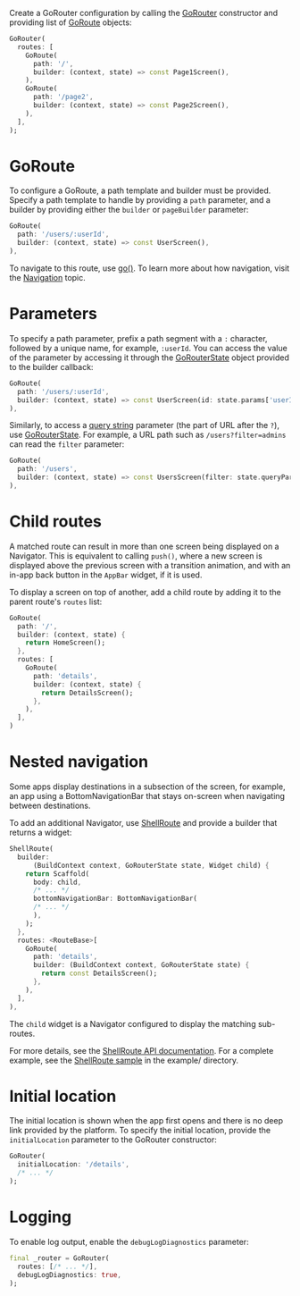 Create a GoRouter configuration by calling the [GoRouter][] constructor and
providing list of [GoRoute][] objects:

```dart
GoRouter(
  routes: [
    GoRoute(
      path: '/',
      builder: (context, state) => const Page1Screen(),
    ),
    GoRoute(
      path: '/page2',
      builder: (context, state) => const Page2Screen(),
    ),
  ],
);
```

# GoRoute
To configure a GoRoute, a path template and builder must be provided. Specify a
path template to handle by providing a `path` parameter, and a builder by
providing either the `builder` or `pageBuilder` parameter:

```dart
GoRoute(
  path: '/users/:userId',
  builder: (context, state) => const UserScreen(),
),
```

To navigate to this route, use
[go()](https://pub.dev/documentation/go_router_flow/latest/go_router_flow/GoRouter/go.html).
To learn more about how navigation, visit the
[Navigation](https://pub.dev/documentation/go_router_flow/topics/Configuration-topic.html)
topic.

# Parameters
To specify a path parameter, prefix a path segment with a `:` character,
followed by a unique name, for example, `:userId`. You can access the value of
the parameter by accessing it through the [GoRouterState][] object provided to
the builder callback:

```dart
GoRoute(
  path: '/users/:userId',
  builder: (context, state) => const UserScreen(id: state.params['userId']),
),
```

Similarly, to access a [query
string](https://en.wikipedia.org/wiki/Query_string) parameter (the part of URL
after the `?`), use [GoRouterState][]. For example, a URL path such as
`/users?filter=admins` can read the `filter` parameter:

```dart
GoRoute(
  path: '/users',
  builder: (context, state) => const UsersScreen(filter: state.queryParams['filter']),
),
```

# Child routes
A matched route can result in more than one screen being displayed on a
Navigator. This is equivalent to calling `push()`, where a new screen is
displayed above the previous screen with a transition animation, and with an
in-app back button in the `AppBar` widget, if it is used.

To display a screen on top of another, add a child route by adding it to the
parent route's `routes` list:

```dart
GoRoute(
  path: '/',
  builder: (context, state) {
    return HomeScreen();
  },
  routes: [
    GoRoute(
      path: 'details',
      builder: (context, state) {
        return DetailsScreen();
      },
    ),
  ],
)
```

# Nested navigation
Some apps display destinations in a subsection of the screen, for example, an
app using a BottomNavigationBar that stays on-screen when navigating between
destinations.

To add an additional Navigator, use [ShellRoute][] and provide a builder that returns a widget:

```dart
ShellRoute(
  builder:
      (BuildContext context, GoRouterState state, Widget child) {
    return Scaffold(
      body: child,
      /* ... */
      bottomNavigationBar: BottomNavigationBar(
      /* ... */
      ),
    );
  },
  routes: <RouteBase>[
    GoRoute(
      path: 'details',
      builder: (BuildContext context, GoRouterState state) {
        return const DetailsScreen();
      },
    ),
  ],
),
```

The `child` widget is a Navigator configured to display the matching sub-routes.

For more details, see the [ShellRoute API
documentation](https://pub.dev/documentation/go_router_flow/latest/go_router_flow/ShellRoute-class.html).
For a complete example, see the [ShellRoute
sample](https://github.com/flutter/packages/tree/main/packages/go_router_flow/example/lib/shell_route.dart)
in the example/ directory.

# Initial location

The initial location is shown when the app first opens and there is no deep link
provided by the platform. To specify the initial location, provide the
`initialLocation` parameter to the
GoRouter constructor:

```dart
GoRouter(
  initialLocation: '/details',
  /* ... */
);
```

# Logging

To enable log output, enable the `debugLogDiagnostics` parameter:

```dart
final _router = GoRouter(
  routes: [/* ... */],
  debugLogDiagnostics: true,
);
```

[GoRouter]: https://pub.dev/documentation/go_router_flow/latest/go_router_flow/GoRouter-class.html
[GoRoute]: https://pub.dev/documentation/go_router_flow/latest/go_router_flow/GoRoute-class.html
[GoRouterState]: https://pub.dev/documentation/go_router_flow/latest/go_router_flow/GoRouterState-class.html
[ShellRoute]: https://pub.dev/documentation/go_router_flow/latest/go_router_flow/ShellRoute-class.html